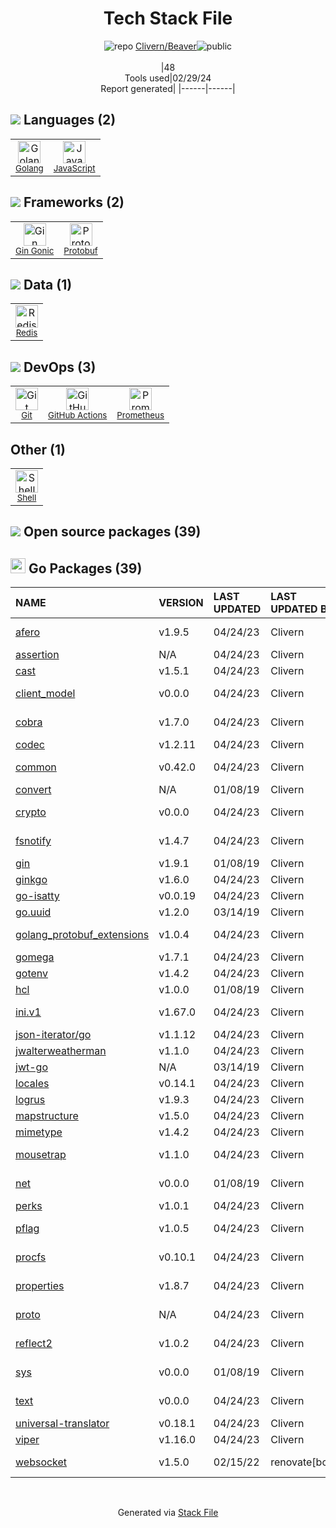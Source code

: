 <!--
&lt;--- Readme.md Snippet without images Start ---&gt;
## Tech Stack
Clivern/Beaver is built on the following main stack:

- [Golang](http://golang.org/) – Languages
- [JavaScript](https://developer.mozilla.org/en-US/docs/Web/JavaScript) – Languages
- [Gin Gonic](https://gin-gonic.com/) – Frameworks (Full Stack)
- [Protobuf](https://developers.google.com/protocol-buffers/) – Serialization Frameworks
- [Redis](http://redis.io/) – In-Memory Databases
- [GitHub Actions](https://github.com/features/actions) – Continuous Integration
- [Prometheus](http://prometheus.io/) – Monitoring Tools
- [Shell](https://en.wikipedia.org/wiki/Shell_script) – Shells

Full tech stack [here](/techstack.md)

&lt;--- Readme.md Snippet without images End ---&gt;

&lt;--- Readme.md Snippet with images Start ---&gt;
## Tech Stack
Clivern/Beaver is built on the following main stack:

- <img width='25' height='25' src='https://img.stackshare.io/service/1005/O6AczwfV_400x400.png' alt='Golang'/> [Golang](http://golang.org/) – Languages
- <img width='25' height='25' src='https://img.stackshare.io/service/1209/javascript.jpeg' alt='JavaScript'/> [JavaScript](https://developer.mozilla.org/en-US/docs/Web/JavaScript) – Languages
- <img width='25' height='25' src='https://img.stackshare.io/service/4221/7894478.png' alt='Gin Gonic'/> [Gin Gonic](https://gin-gonic.com/) – Frameworks (Full Stack)
- <img width='25' height='25' src='https://img.stackshare.io/service/4393/ma2jqJKH_400x400.png' alt='Protobuf'/> [Protobuf](https://developers.google.com/protocol-buffers/) – Serialization Frameworks
- <img width='25' height='25' src='https://img.stackshare.io/service/1031/default_cbce472cd134adc6688572f999e9122b9657d4ba.png' alt='Redis'/> [Redis](http://redis.io/) – In-Memory Databases
- <img width='25' height='25' src='https://img.stackshare.io/service/11563/actions.png' alt='GitHub Actions'/> [GitHub Actions](https://github.com/features/actions) – Continuous Integration
- <img width='25' height='25' src='https://img.stackshare.io/service/2501/default_3cf1b307194b26782be5cb209d30360580ae5b3c.png' alt='Prometheus'/> [Prometheus](http://prometheus.io/) – Monitoring Tools
- <img width='25' height='25' src='https://img.stackshare.io/service/4631/default_c2062d40130562bdc836c13dbca02d318205a962.png' alt='Shell'/> [Shell](https://en.wikipedia.org/wiki/Shell_script) – Shells

Full tech stack [here](/techstack.md)

&lt;--- Readme.md Snippet with images End ---&gt;
-->
<div align="center">

# Tech Stack File
![](https://img.stackshare.io/repo.svg "repo") [Clivern/Beaver](https://github.com/Clivern/Beaver)![](https://img.stackshare.io/public_badge.svg "public")
<br/><br/>
|48<br/>Tools used|02/29/24 <br/>Report generated|
|------|------|
</div>

## <img src='https://img.stackshare.io/languages.svg'/> Languages (2)
<table><tr>
  <td align='center'>
  <img width='36' height='36' src='https://img.stackshare.io/service/1005/O6AczwfV_400x400.png' alt='Golang'>
  <br>
  <sub><a href="http://golang.org/">Golang</a></sub>
  <br>
  <sub></sub>
</td>

<td align='center'>
  <img width='36' height='36' src='https://img.stackshare.io/service/1209/javascript.jpeg' alt='JavaScript'>
  <br>
  <sub><a href="https://developer.mozilla.org/en-US/docs/Web/JavaScript">JavaScript</a></sub>
  <br>
  <sub></sub>
</td>

</tr>
</table>

## <img src='https://img.stackshare.io/frameworks.svg'/> Frameworks (2)
<table><tr>
  <td align='center'>
  <img width='36' height='36' src='https://img.stackshare.io/service/4221/7894478.png' alt='Gin Gonic'>
  <br>
  <sub><a href="https://gin-gonic.com/">Gin Gonic</a></sub>
  <br>
  <sub></sub>
</td>

<td align='center'>
  <img width='36' height='36' src='https://img.stackshare.io/service/4393/ma2jqJKH_400x400.png' alt='Protobuf'>
  <br>
  <sub><a href="https://developers.google.com/protocol-buffers/">Protobuf</a></sub>
  <br>
  <sub></sub>
</td>

</tr>
</table>

## <img src='https://img.stackshare.io/databases.svg'/> Data (1)
<table><tr>
  <td align='center'>
  <img width='36' height='36' src='https://img.stackshare.io/service/1031/default_cbce472cd134adc6688572f999e9122b9657d4ba.png' alt='Redis'>
  <br>
  <sub><a href="http://redis.io/">Redis</a></sub>
  <br>
  <sub></sub>
</td>

</tr>
</table>

## <img src='https://img.stackshare.io/devops.svg'/> DevOps (3)
<table><tr>
  <td align='center'>
  <img width='36' height='36' src='https://img.stackshare.io/service/1046/git.png' alt='Git'>
  <br>
  <sub><a href="http://git-scm.com/">Git</a></sub>
  <br>
  <sub></sub>
</td>

<td align='center'>
  <img width='36' height='36' src='https://img.stackshare.io/service/11563/actions.png' alt='GitHub Actions'>
  <br>
  <sub><a href="https://github.com/features/actions">GitHub Actions</a></sub>
  <br>
  <sub></sub>
</td>

<td align='center'>
  <img width='36' height='36' src='https://img.stackshare.io/service/2501/default_3cf1b307194b26782be5cb209d30360580ae5b3c.png' alt='Prometheus'>
  <br>
  <sub><a href="http://prometheus.io/">Prometheus</a></sub>
  <br>
  <sub></sub>
</td>

</tr>
</table>

## Other (1)
<table><tr>
  <td align='center'>
  <img width='36' height='36' src='https://img.stackshare.io/service/4631/default_c2062d40130562bdc836c13dbca02d318205a962.png' alt='Shell'>
  <br>
  <sub><a href="https://en.wikipedia.org/wiki/Shell_script">Shell</a></sub>
  <br>
  <sub></sub>
</td>

</tr>
</table>


## <img src='https://img.stackshare.io/group.svg' /> Open source packages (39)</h2>

## <img width='24' height='24' src='https://img.stackshare.io/service/21112/default_1346bbda8fe03e4dce5601323a3ca47a10c1ae36.png'/> Go Packages (39)

|NAME|VERSION|LAST UPDATED|LAST UPDATED BY|LICENSE|VULNERABILITIES|
|:------|:------|:------|:------|:------|:------|
|[afero](https://pkg.go.dev/github.com/spf13/afero)|v1.9.5|04/24/23|Clivern |Apache-2.0|N/A|
|[assertion](https://pkg.go.dev/github.com/onsi/gomega/internal/assertion)|N/A|04/24/23|Clivern |MIT|N/A|
|[cast](https://pkg.go.dev/github.com/spf13/cast)|v1.5.1|04/24/23|Clivern |MIT|N/A|
|[client_model](https://pkg.go.dev/github.com/prometheus/client_model)|v0.0.0|04/24/23|Clivern |Apache-2.0|N/A|
|[cobra](https://pkg.go.dev/github.com/spf13/cobra)|v1.7.0|04/24/23|Clivern |Apache-2.0|N/A|
|[codec](https://pkg.go.dev/github.com/ugorji/go/codec)|v1.2.11|04/24/23|Clivern |MIT|N/A|
|[common](https://pkg.go.dev/github.com/prometheus/common)|v0.42.0|04/24/23|Clivern |Apache-2.0|N/A|
|[convert](https://pkg.go.dev/github.com/onsi/ginkgo/ginkgo/convert)|N/A|01/08/19|Clivern |MIT|N/A|
|[crypto](https://pkg.go.dev/golang.org/x/crypto)|v0.0.0|04/24/23|Clivern |BSD-3-Clause|[CVE-2020-9283](https://github.com/advisories/GHSA-ffhg-7mh4-33c4) (Moderate)|
|[fsnotify](https://pkg.go.dev/github.com/fsnotify/fsnotify)|v1.4.7|04/24/23|Clivern |BSD-3-Clause|N/A|
|[gin](https://pkg.go.dev/github.com/gin-gonic/gin)|v1.9.1|01/08/19|Clivern |MIT|N/A|
|[ginkgo](https://pkg.go.dev/github.com/onsi/ginkgo)|v1.6.0|04/24/23|Clivern |MIT|N/A|
|[go-isatty](https://pkg.go.dev/github.com/mattn/go-isatty)|v0.0.19|04/24/23|Clivern |MIT|N/A|
|[go.uuid](https://pkg.go.dev/github.com/satori/go.uuid)|v1.2.0|03/14/19|Clivern |MIT|N/A|
|[golang_protobuf_extensions](https://pkg.go.dev/github.com/matttproud/golang_protobuf_extensions)|v1.0.4|04/24/23|Clivern |Apache-2.0|N/A|
|[gomega](https://pkg.go.dev/github.com/onsi/gomega)|v1.7.1|04/24/23|Clivern |MIT|N/A|
|[gotenv](https://pkg.go.dev/github.com/subosito/gotenv)|v1.4.2|04/24/23|Clivern |MIT|N/A|
|[hcl](https://pkg.go.dev/github.com/hashicorp/hcl)|v1.0.0|01/08/19|Clivern |MPL-2.0|N/A|
|[ini.v1](https://pkg.go.dev/gopkg.in/ini.v1)|v1.67.0|04/24/23|Clivern |Apache-2.0|N/A|
|[json-iterator/go](https://pkg.go.dev/github.com/json-iterator/go)|v1.1.12|04/24/23|Clivern |MIT|N/A|
|[jwalterweatherman](https://pkg.go.dev/github.com/spf13/jwalterweatherman)|v1.1.0|04/24/23|Clivern |MIT|N/A|
|[jwt-go](https://pkg.go.dev/github.com/dgrijalva/jwt-go)|N/A|03/14/19|Clivern |MIT|N/A|
|[locales](https://pkg.go.dev/github.com/go-playground/locales)|v0.14.1|04/24/23|Clivern |MIT|N/A|
|[logrus](https://pkg.go.dev/github.com/sirupsen/logrus)|v1.9.3|04/24/23|Clivern |MIT|N/A|
|[mapstructure](https://pkg.go.dev/github.com/mitchellh/mapstructure)|v1.5.0|04/24/23|Clivern |MIT|N/A|
|[mimetype](https://pkg.go.dev/github.com/gabriel-vasile/mimetype)|v1.4.2|04/24/23|Clivern |MIT|N/A|
|[mousetrap](https://pkg.go.dev/github.com/inconshreveable/mousetrap)|v1.1.0|04/24/23|Clivern |Apache-2.0|N/A|
|[net](https://pkg.go.dev/golang.org/x/net)|v0.0.0|01/08/19|Clivern |BSD-3-Clause|N/A|
|[perks](https://pkg.go.dev/github.com/beorn7/perks)|v1.0.1|04/24/23|Clivern |MIT|N/A|
|[pflag](https://pkg.go.dev/github.com/spf13/pflag)|v1.0.5|04/24/23|Clivern |BSD-3-Clause|N/A|
|[procfs](https://pkg.go.dev/github.com/prometheus/procfs)|v0.10.1|04/24/23|Clivern |Apache-2.0|N/A|
|[properties](https://pkg.go.dev/github.com/magiconair/properties)|v1.8.7|04/24/23|Clivern |BSD-2-Clause|N/A|
|[proto](https://pkg.go.dev/github.com/golang/protobuf/proto)|N/A|04/24/23|Clivern |BSD-3-Clause|N/A|
|[reflect2](https://pkg.go.dev/github.com/modern-go/reflect2)|v1.0.2|04/24/23|Clivern |Apache-2.0|N/A|
|[sys](https://pkg.go.dev/golang.org/x/sys)|v0.0.0|01/08/19|Clivern |BSD-3-Clause|N/A|
|[text](https://pkg.go.dev/golang.org/x/text)|v0.0.0|04/24/23|Clivern |BSD-3-Clause|N/A|
|[universal-translator](https://pkg.go.dev/github.com/go-playground/universal-translator)|v0.18.1|04/24/23|Clivern |MIT|N/A|
|[viper](https://pkg.go.dev/github.com/spf13/viper)|v1.16.0|04/24/23|Clivern |MIT|N/A|
|[websocket](https://pkg.go.dev/github.com/gorilla/websocket)|v1.5.0|02/15/22|renovate[bot] |BSD-3-Clause|N/A|

<br/>
<div align='center'>

Generated via [Stack File](https://github.com/marketplace/stack-file)
